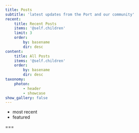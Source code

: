 ```yaml
---
title: Posts
subtitle: 'latest updates from the Port and our community'
recent:
    title: Recent Posts
    items: '@self.children'
    limit: 3
    order:
        by: basename
        dir: desc
content:
    title: All Posts
    items: '@self.children'
    order:
        by: basename
        dir: desc
taxonomy:
    photon:
        - header
        - showcase
show_gallery: false
---
```


- most recent
- featured

===


